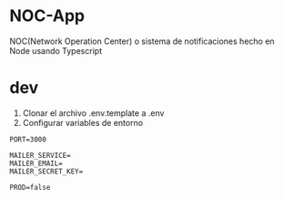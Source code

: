 # NOC-App

NOC(Network Operation Center) o sistema de notificaciones hecho en Node usando Typescript

# dev

1. Clonar el archivo .env.template a .env
2. Configurar variables de entorno

```
PORT=3000

MAILER_SERVICE=
MAILER_EMAIL=
MAILER_SECRET_KEY=

PROD=false
```
